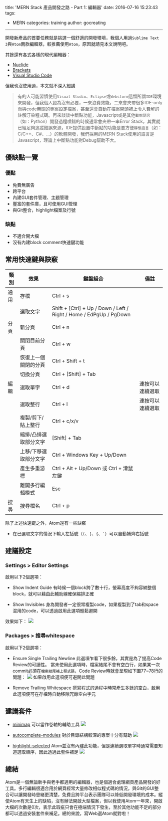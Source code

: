 title: 'MERN Stack 產品開發之路 - Part 1: 編輯器'
date: 2016-07-16 15:23:43
tags:
  - MERN
categories: training
author: gocreating
---

開發新產品的首要任務就是挑選一個舒適的開發環境，我個人用過`Sublime Text 3`與`Atom`兩款編輯器，較推薦使用`Atom`，原因就請見本文說明吧。

<!-- more -->

其餘還有各式各樣的現代編輯器：
- [Nuclide][editor-nuclide]
- [Brackets][editor-brackets]
- [Visual Studio Code][editor-vscode]

但我也沒使用過，本文就不深入細講

> 有的人可能習慣使用`Visual Studio`、`Eclipse`或`Webstorm`這類所謂`IDE`環境來開發，但我個人認為沒有必要，一來浪費效能，二來會夾帶很多IDE-only而與code無關的專案設定檔案，甚至還會自動在檔案開頭補上令人費解的註解汙染程式碼。再來談談中斷點功能，Javascript或是其他`動態語言`（如：Python）開發過程噴錯的時候通常會夾帶一串Error Stack，其實就已經足夠追蹤錯誤來源，IDE提供設置中斷點的功能是要方便`靜態語言`（如：C/C++、C#、...）的軟體開發，我們採用的MERN Stack使用的語言是Javascript，理論上中斷點功能對Debug幫助不大。

## 優缺點一覽

### 優點

- 免費無廣告
- 跨平台
- 內建GUI套件管理、主題管理
- 豐富的套件庫，且可使用GUI管理
- 與Git整合，highlight檔案及行號

### 缺點

- 不適合開大檔
- 沒有內建block comment快速鍵功能

## 常用快速鍵與訣竅

| 類別 | 效果 | 鍵盤組合 | 備註 |
| --- | --- | --- | --- |
| 通用 | 存檔 | Ctrl + s |  |
|      | 選取文字 | Shift + [Ctrl] + Up / Down / Left / Right / Home / EdPgUp / PgDown |  |
| 分頁 | 新分頁 | Ctrl + n |  |
|      | 關閉目前分頁 | Ctrl + w |  |
|      | 恢復上一個關閉的分頁 | Ctrl + Shift + t |  |
|      | 切換分頁 | Ctrl + [Shift] + Tab |  |
| 編輯 | 選取單字 | Ctrl + d | 連按可以連續選取 |
|      | 選取整行 | Ctrl + l | 連按可以連續選取 |
|      | 複製/剪下/貼上整行 | Ctrl + c/x/v |  |
|      | 縮排/凸排選取部分文字 | [Shift] + Tab |  |
|      | 上移/下移選取部分文字 | Ctrl + Windows Key + Up/Down |  |
|      | 產生多重游標 | Ctrl + Alt + Up/Down 或 Ctrl + 滑鼠左鍵 |  |
|      | 離開多行編輯模式 | Esc |  |
| 搜尋 | 搜尋檔名 | Ctrl + p |  |

除了上述快速鍵之外，Atom還有一些訣竅

- 在已選取文字的情況下輸入左括號（`(`、`[`、`{`、`` ` ``）可以自動補齊右括號

## 建議設定

### Settings > Editor Settings

啟用以下2個選項：

- Show Indent Guide
  有時候一個block跨了數十行，螢幕高度不夠容納整個block，就可以藉由此輔助線確保縮排正確

- Show Invisibles
  身為開發者一定很常複製code，如果複製到了tab和space混用的code，可以透過啟用此選項輕鬆避開

效果如下：
![](./editor-settings.png)

### Packages > 搜尋whitespace

啟用以下2個選項：

- Ensure Single Trailing Newline
  此選項乍看下很多餘，其實是為了提高Code Review的可讀性。
  當未使用此選項時，檔案結尾不會有空白行，如果某一次commit必須在`檔案結尾補上程式碼`，Code Review時就會呈現如下圖77~78行的問題：
  ![](./code-review.png)
  如果啟用此選項便可避開此問題

- Remove Trailing Whitespace
  撰寫程式的過程中時常產生多餘的空白，啟用此選項便可在存檔時自動移除冗餘空白字元

## 建議套件

- [minimap][pkg-minimap]
  可以當作卷軸的輔助工具
  ![][img-minimap]

- [autocomplete-modules][pkg-autocomplete-modules]
  對於目錄結構較深的專案十分有幫助
  ![][img-autocomplete-modules]

- [highlight-selected][pkg-highlight-selected]
  Atom並沒有內建此功能，但是連續選取單字時通常需要知道選取順序，因此透過此套件補足
  ![][img-highlight-selected]

## 總結

Atom是一個無論新手與老手都適用的編輯器，也是個適合處理網頁產品開發的好工具。多行編輯很適合用於網頁經常大量修改相似程式碼的情況，與Git的GUI整合可以讓開發時思緒更清楚，免費且跨平台表示團隊可以降低開發環境的成本。縱使Atom有天生上的缺陷，沒有辦法開啟大型檔案，但以我使用Atom一年來，開啟大檔的次數是0次，表示此瑕疵只會在極端情況下發生，至於其他功能不足的部分都可以透過安裝套件來補足。總的來說，寫Web選Atom就對啦！

[editor-nuclide]: https://nuclide.io/
[editor-brackets]: http://brackets.io/
[editor-vscode]: https://code.visualstudio.com/
[pkg-minimap]: https://atom.io/packages/minimap
[img-minimap]: https://i.github-camo.com/bb671dcf7706c32eb432472c2cd69d354f824661/68747470733a2f2f6769746875622e636f6d2f61746f6d2d6d696e696d61702f6d696e696d61702f626c6f622f6d61737465722f7265736f75726365732f73637265656e73686f742e706e673f7261773d74727565
[pkg-autocomplete-modules]: https://atom.io/packages/autocomplete-modules
[img-autocomplete-modules]: https://i.github-camo.com/d05794bdd4aa15ef50f4038a2fa92ed88ef72880/68747470733a2f2f636c6f75642e67697468756275736572636f6e74656e742e636f6d2f6173736574732f333530353837382f373434323533382f39633138393263632d663131652d313165342d383037302d3366613862373962656566632e676966
[pkg-highlight-selected]: https://atom.io/packages/highlight-selected
[img-highlight-selected]: https://i.github-camo.com/fb3c3e8f4170fc20047810e53cdfa1041f302a28/687474703a2f2f692e696d6775722e636f6d2f4335466e7a7a512e676966
